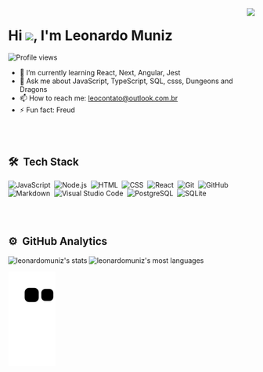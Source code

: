 
<img align="right" height="590em" src="https://raw.githubusercontent.com/gist/leonardomuniz/14bf4b0a02482fe16e15c1b07a7396ec/raw/c4cb9fe08144d1eec94245127cc0b09192a022e9/githubcard.svg"/>
<h1 align="left">Hi <img src="https://raw.githubusercontent.com/kaueMarques/kaueMarques/master/hi.gif" width="30px">, I'm Leonardo Muniz</h1>
<p align="left"> <img src="https://komarev.com/ghpvc/?username=leonardomuniz&color=green" alt="Profile views" /> </p>

- 🌱 I’m currently learning React, Next, Angular, Jest
- 💬 Ask me about JavaScript, TypeScript, SQL, csss, Dungeons and Dragons
- 📫 How to reach me: leocontato@outlook.com.br
- ⚡ Fun fact: Freud


<br><br>

## 🛠 &nbsp;Tech Stack

![JavaScript](https://img.shields.io/badge/-JavaScript-05122A?style=flat&logo=javascript)&nbsp;
![Node.js](https://img.shields.io/badge/-Node.js-05122A?style=flat&logo=node.js)&nbsp;
![HTML](https://img.shields.io/badge/-HTML-05122A?style=flat&logo=HTML5)&nbsp;
![CSS](https://img.shields.io/badge/-CSS-05122A?style=flat&logo=CSS3&logoColor=1572B6)&nbsp;
![React](https://img.shields.io/badge/-React-05122A?style=flat&logo=react)&nbsp;
![Git](https://img.shields.io/badge/-Git-05122A?style=flat&logo=git)&nbsp;
![GitHub](https://img.shields.io/badge/-GitHub-05122A?style=flat&logo=github)&nbsp;
![Markdown](https://img.shields.io/badge/-Markdown-05122A?style=flat&logo=markdown)&nbsp;
![Visual Studio Code](https://img.shields.io/badge/-Visual%20Studio%20Code-05122A?style=flat&logo=visual-studio-code&logoColor=007ACC)&nbsp;
![PostgreSQL](https://img.shields.io/badge/-PostgreSQL-05122A?style=flat&logo=postgresql)&nbsp;
![SQLite](https://img.shields.io/badge/-SQLite-05122A?style=flat&logo=sqlite)&nbsp;

<br><br>

## ⚙️ &nbsp;GitHub Analytics

<p align="left">
<img width="530em" src="https://github-readme-stats.vercel.app/api?username=leonardomuniz&show_icons=true&theme=vision-friendly-dark" alt="leonardomuniz's stats"/>
<img width="530em" src="https://github-readme-stats.vercel.app/api/top-langs/?username=leonardomuniz&layout=compact&theme=vision-friendly-dark" alt="leonardomuniz's most languages"/>
</p>

 ![Snake animation](https://github.com/rafaballerini/rafaballerini/blob/output/github-contribution-grid-snake.svg)
